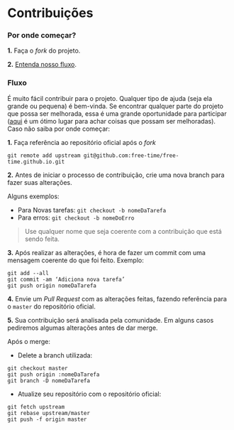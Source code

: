# Contribuições

### Por onde começar?

**1.** Faça o _fork_ do projeto.

**2.** [Entenda nosso fluxo](#fluxo).

### Fluxo

É muito fácil contribuir para o projeto. Qualquer tipo de ajuda (seja ela grande ou pequena) é bem-vinda. Se encontrar qualquer parte do projeto que possa ser melhorada, essa é uma grande oportunidade para participar ([aqui](https://github.com/free-time/free-time.github.io/issues) é um ótimo lugar para achar coisas que possam ser melhoradas). Caso não saiba por onde começar:

**1.** Faça referência ao repositório oficial após o _fork_

```
git remote add upstream git@github.com:free-time/free-time.github.io.git
```

**2.** Antes de iniciar o processo de contribuição, crie uma nova branch para fazer suas alterações.

Alguns exemplos:

- Para Novas tarefas: `git checkout -b nomeDaTarefa`
- Para erros: `git checkout -b nomeDoErro`

> Use qualquer nome que seja coerente com a contribuição que está sendo feita.

**3.** Após realizar as alterações, é hora de fazer um commit com uma mensagem coerente do que foi feito. Exemplo:

```
git add --all
git commit -am ‘Adiciona nova tarefa’
git push origin nomeDaTarefa
```

**4.** Envie um _Pull Request_ com as alterações feitas, fazendo referência para o `master` do repositório oficial.

**5.** Sua contribuição será analisada pela comunidade. Em alguns casos pediremos algumas alterações antes de dar merge.

Após o merge:

- Delete a branch utilizada:

```
git checkout master
git push origin :nomeDaTarefa
git branch -D nomeDaTarefa
```

- Atualize seu repositório com o repositório oficial:

```
git fetch upstream
git rebase upstream/master
git push -f origin master
```
